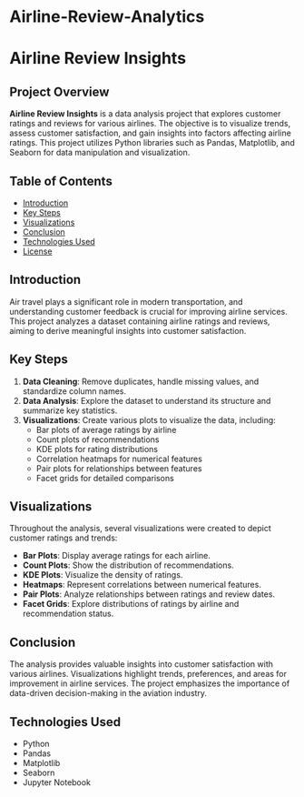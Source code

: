 # Airline-Review-Analytics

# Airline Review Insights

## Project Overview

**Airline Review Insights** is a data analysis project that explores customer ratings and reviews for various airlines. The objective is to visualize trends, assess customer satisfaction, and gain insights into factors affecting airline ratings. This project utilizes Python libraries such as Pandas, Matplotlib, and Seaborn for data manipulation and visualization.

## Table of Contents

- [Introduction](#introduction)
- [Key Steps](#key-steps)
- [Visualizations](#visualizations)
- [Conclusion](#conclusion)
- [Technologies Used](#technologies-used)
- [License](#license)

## Introduction

Air travel plays a significant role in modern transportation, and understanding customer feedback is crucial for improving airline services. This project analyzes a dataset containing airline ratings and reviews, aiming to derive meaningful insights into customer satisfaction.

## Key Steps

1. **Data Cleaning**: Remove duplicates, handle missing values, and standardize column names.
2. **Data Analysis**: Explore the dataset to understand its structure and summarize key statistics.
3. **Visualizations**: Create various plots to visualize the data, including:
   - Bar plots of average ratings by airline
   - Count plots of recommendations
   - KDE plots for rating distributions
   - Correlation heatmaps for numerical features
   - Pair plots for relationships between features
   - Facet grids for detailed comparisons

## Visualizations

Throughout the analysis, several visualizations were created to depict customer ratings and trends:

- **Bar Plots**: Display average ratings for each airline.
- **Count Plots**: Show the distribution of recommendations.
- **KDE Plots**: Visualize the density of ratings.
- **Heatmaps**: Represent correlations between numerical features.
- **Pair Plots**: Analyze relationships between ratings and review dates.
- **Facet Grids**: Explore distributions of ratings by airline and recommendation status.

## Conclusion

The analysis provides valuable insights into customer satisfaction with various airlines. Visualizations highlight trends, preferences, and areas for improvement in airline services. The project emphasizes the importance of data-driven decision-making in the aviation industry.

## Technologies Used

- Python
- Pandas
- Matplotlib
- Seaborn
- Jupyter Notebook
